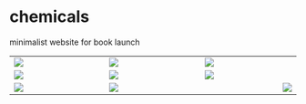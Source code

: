 # chemicals
minimalist website for book launch
<title>CHEMICALS</title>
<link rel="icon" 
      type="image/png" 
      href="http://drive.google.com/uc?export=view&id=0B_OKmA8sG2XeakpSYkVsUURNYlE" /> 
</head>

<body><div align="center">
<table width="900" border="0" cellspacing="4" cellpadding="3">
  <tr>
    <td width="300"><a href="https://googledrive.com/host/0B_OKmA8sG2XebzN4UTFSc3BoR0E/1.html"><img src="http://farm3.staticflickr.com/2842/9264195816_5d575e75be_o.jpg" onmouseover="this.src='http://farm3.staticflickr.com/2863/9264195842_0233611870_o.jpg'" onmouseout="this.src='http://farm3.staticflickr.com/2842/9264195816_5d575e75be_o.jpg'" border="0"/></a></td>
    <td width="300"><a href="https://googledrive.com/host/0B_OKmA8sG2XebzN4UTFSc3BoR0E/2.html"><img border="0" src="http://farm6.staticflickr.com/5462/9261409853_f3f4e6f539_o.jpg" onmouseover="this.src='http://farm3.staticflickr.com/2811/9261409877_1861a58879_o.jpg'" onmouseout="this.src='http://farm6.staticflickr.com/5462/9261409853_f3f4e6f539_o.jpg'"/></a></td>
    <td width="300"><a href="https://googledrive.com/host/0B_OKmA8sG2XebzN4UTFSc3BoR0E/3.html"><img border="0" src="http://farm3.staticflickr.com/2830/9264179834_4fa585cd43_o.jpg" onmouseover="this.src='http://farm8.staticflickr.com/7297/9264179884_51a3e52664_o.jpg'" onmouseout="this.src='http://farm3.staticflickr.com/2830/9264179834_4fa585cd43_o.jpg'"/></a></td>
  </tr>
  <tr>
    <td width="300"><a href="https://googledrive.com/host/0B_OKmA8sG2XebzN4UTFSc3BoR0E/4.html"><img border="0" src="http://farm3.staticflickr.com/2866/9261423035_de1155c5f9_o.jpg" onmouseover="this.src='http://farm8.staticflickr.com/7325/9261423045_6a6a44aa87_o.jpg'" onmouseout="this.src='http://farm3.staticflickr.com/2866/9261423035_de1155c5f9_o.jpg'"/></a></td>
    <td width="300"><a href="http://www.amazon.com/Chemicals-Jonathan-Lee-Byrd/dp/1463709269" target="_blank"><img src="http://farm6.staticflickr.com/5442/9264195864_ba5cf908a5_o.jpg" border="0"/></a></td>
    <td width="300"><a href="https://googledrive.com/host/0B_OKmA8sG2XebzN4UTFSc3BoR0E/5.html"><img border="0" src="http://farm8.staticflickr.com/7282/9261409955_69c297af85_o.jpg" onmouseover="this.src='http://farm3.staticflickr.com/2836/9261414549_f45218b128_o.jpg'" onmouseout="this.src='http://farm8.staticflickr.com/7282/9261409955_69c297af85_o.jpg'"/></a></td>
  </tr>
  <tr>
    <td width="300"><a href="https://googledrive.com/host/0B_OKmA8sG2XebzN4UTFSc3BoR0E/6.html"><img border="0" src="http://farm3.staticflickr.com/2830/9264179834_4fa585cd43_o.jpg" onmouseover="this.src='http://farm8.staticflickr.com/7297/9264179884_51a3e52664_o.jpg'" onmouseout="this.src='http://farm3.staticflickr.com/2830/9264179834_4fa585cd43_o.jpg'"/></a></td>
    <td width="300"><a href="https://googledrive.com/host/0B_OKmA8sG2XebzN4UTFSc3BoR0E/7.html"><img border="0" src="http://farm6.staticflickr.com/5546/9264179954_a209903853_o.jpg" onmouseover="this.src='http://farm4.staticflickr.com/3750/9261409807_3e4bb6c5f3_o.jpg'" onmouseout="this.src='http://farm6.staticflickr.com/5546/9264179954_a209903853_o.jpg'"/></a></td>
    <td valign="bottom" width="300"><a href="http://www.amazon.com/gp/search/ref=sr_adv_b/?search-alias=stripbooks&unfiltered=1&field-keywords=&field-author=&field-title=&field-isbn=&field-publisher=this+book+is+a+bomb&node=&field-p_n_condition-type=&field-feature_browse-bin=&field-subject=&field-language=&field-dateop=During&field-datemod=&field-dateyear=&sort=relevanceexprank&Adv-Srch-Books-Submit.x=-518&Adv-Srch-Books-Submit.y=-485" target="_blank"><img align="right" src="http://farm4.staticflickr.com/3800/9264195746_a77c6551f7_o.jpg" border="0" /></a></td>
  </tr>
</table></div>

</body>
